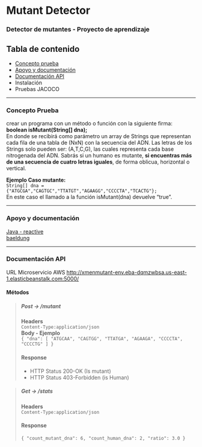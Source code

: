 # Mutant Detector
### Detector de mutantes - Proyecto de aprendizaje

## Tabla de contenido
- [Concepto prueba](###Concepto-Prueba)
- [Apoyo y documentación](###Apoyo-y-documentación)
- [Documentación API](###Documentación-API)
- Instalación
- Pruebas JACOCO

---

### Concepto Prueba
crear un programa con un método o función con la siguiente firma:<br>
**boolean isMutant(String[] dna);**<br>
En donde se recibirá como parámetro un array de Strings que representan cada fila de una tabla
de (NxN) con la secuencia del ADN. Las letras de los Strings solo pueden ser: (A,T,C,G), las
cuales representa cada base nitrogenada del ADN.
Sabrás si un humano es mutante, **si encuentras más de una secuencia de cuatro letras
iguales**, de forma oblicua, horizontal o vertical.<br>

**Ejemplo Caso mutante:** <br>
`String[] dna = {"ATGCGA","CAGTGC","TTATGT","AGAAGG","CCCCTA","TCACTG"};` <br>
En este caso el llamado a la función isMutant(dna) devuelve “true”.

---

### Apoyo y documentación
[Java - reactive](https://www.youtube.com/watch?v=i0lJZeLdAi8&ab_channel=miw-upm) <br>
[baeldung](https://www.baeldung.com/)

---

### Documentación API
URL Microservicio AWS
http://xmenmutant-env.eba-dqmzwbsa.us-east-1.elasticbeanstalk.com:5000/

#### Métodos
> ##### Post -> /mutant
> **Headers** <br>
> `Content-Type:application/json` <br>
> **Body - Ejemplo** <br>
> `{
    "dna": [
        "ATGCAA",
        "CAGTGG",
        "TTATGA",
        "AGAAGA",
        "CCCCTA",
        "CCCCTG"
    ]
}`<br>
> #### Response
> - HTTP Status 200-OK (Is mutant)
> - HTTP Status 403-Forbidden (is Human)

> ##### Get -> /stats
> **Headers** <br>
> `Content-Type:application/json` <br>
> #### Response
>  `{
    "count_mutant_dna": 6,
    "count_human_dna": 2,
    "ratio": 3.0
} `

